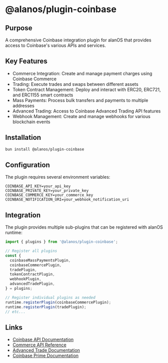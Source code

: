 # @alanos/plugin-coinbase

## Purpose

A comprehensive Coinbase integration plugin for alanOS that provides access to Coinbase's various APIs and services.

## Key Features

- Commerce Integration: Create and manage payment charges using Coinbase Commerce
- Trading: Execute trades and swaps between different assets
- Token Contract Management: Deploy and interact with ERC20, ERC721, and ERC1155 smart contracts
- Mass Payments: Process bulk transfers and payments to multiple addresses
- Advanced Trading: Access to Coinbase Advanced Trading API features
- Webhook Management: Create and manage webhooks for various blockchain events

## Installation

```bash
bun install @alanos/plugin-coinbase
```

## Configuration

The plugin requires several environment variables:

```env
COINBASE_API_KEY=your_api_key
COINBASE_PRIVATE_KEY=your_private_key
COINBASE_COMMERCE_KEY=your_commerce_key
COINBASE_NOTIFICATION_URI=your_webhook_notification_uri
```

## Integration

The plugin provides multiple sub-plugins that can be registered with alanOS runtime:

```typescript
import { plugins } from '@alanos/plugin-coinbase';

// Register all plugins
const {
  coinbaseMassPaymentsPlugin,
  coinbaseCommercePlugin,
  tradePlugin,
  tokenContractPlugin,
  webhookPlugin,
  advancedTradePlugin,
} = plugins;

// Register individual plugins as needed
runtime.registerPlugin(coinbaseCommercePlugin);
runtime.registerPlugin(tradePlugin);
// etc...
```

## Links

- [Coinbase API Documentation](https://docs.cloud.coinbase.com/)
- [Commerce API Reference](https://docs.cloud.coinbase.com/commerce/reference/)
- [Advanced Trade Documentation](https://docs.cloud.coinbase.com/advanced-trade-api/)
- [Coinbase Prime Documentation](https://docs.prime.coinbase.com/)

